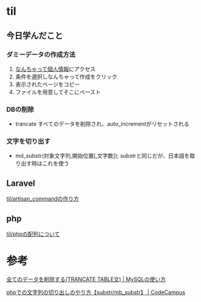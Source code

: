 # til

## 今日学んだこと

### ダミーデータの作成方法

1. [なんちゃって個人情報](http://kazina.com/dummy/)にアクセス
2. 条件を選択しなんちゃって作成をクリック
3. 表示されたページをコピー
4. ファイルを用意してそこにペースト

### DBの削除
- trancate 
すべてのデータを削除され、auto_incrementがリセットされる

### 文字を切り出す
- md_substr(対象文字列,開始位置[,文字数]);
substrと同じだが、日本語を取り出す時はこれを使う

## Laravel
[til/artisan\_commandの作り方](https://github.com/tokiohamamatsu/til/blob/master/laravel/artisan_command%E3%81%AE%E4%BD%9C%E3%82%8A%E6%96%B9.md)

## php
[til/phpの配列について](https://github.com/tokiohamamatsu/til/blob/master/php/php%E3%81%AE%E9%85%8D%E5%88%97%E3%81%AB%E3%81%A4%E3%81%84%E3%81%A6.md)

# 参考
[全てのデータを削除する\(TRANCATE TABLE文\) \| MySQLの使い方](https://www.dbonline.jp/mysql/insert/index12.html)

[phpでの文字列の切り出しのやり方【substr/mb\_substr】 \| CodeCampus](https://blog.codecamp.jp/php-substr)